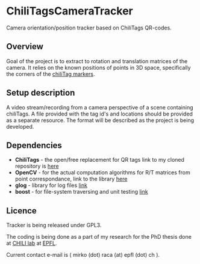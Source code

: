 ChiliTagsCameraTracker
======================

Camera orientation/position tracker based on ChiliTags QR-codes.

Overview
--------

Goal of the project is to extract to rotation and translation matrices of the camera. It relies on the known positions of points in 3D space, specifically the corners of the [chiliTag markers](https://github.com/racamirko/chilitags).

Setup description
-----------------

A video stream/recording from a camera perspective of a scene containing chiliTags. A file provided with the tag id's and locations should be provided as a separate resource. The format will be described as the project is being developed.

Dependencies
------------

 * **ChiliTags** - the open/free replacement for QR tags link to my cloned repository is [here](https://github.com/racamirko/chilitags)
 * **OpenCV** - for the actual computation algorithms for R/T matrices from point correspondance, link to the library [here](http://opencv.org/)
 * **glog** - library for log files [link](https://code.google.com/p/google-glog/)
 * **boost** - for file-system traversing and unit testing [link](http://www.boost.org/) 


Licence
-------

Tracker is being released under GPL3.

The coding is being done as a part of my research for the PhD thesis done at [CHILI lab](http://chili.epfl.ch/) at [EPFL](http://www.epfl.ch).

Current contact e-mail is ( mirko (dot) raca (at) epfl (dot) ch ).
